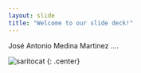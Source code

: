 ```yaml
---
layout: slide
title: "Welcome to our slide deck!"
---
```


José Antonio Medina Martinez ....

![saritocat](https://octodex.github.com/images/saritocat.png)
{: .center}
